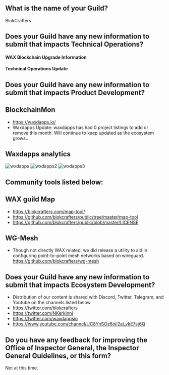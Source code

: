 ## What is the name of your Guild?

BlokCrafters

## Does your Guild have any new information to submit that impacts Technical Operations?



#### WAX Blockchain Upgrade Information



#### Technical Operations Update



## Does your Guild have any new information to submit that impacts Product Development?
## BlockchainMon
- https://waxdapps.io/
- Waxdapps Update: waxdapps has had 0 project listings to add or remove this month. Will continue to keep updated as the ecosystem grows..

 
## Waxdapps analytics  
![wxdapps](https://github.com/blokcrafters/waxguilds/assets/66744057/776bff51-ceaa-46ac-baf7-9bd82b8373c5)
![wxdapps2](https://github.com/blokcrafters/waxguilds/assets/66744057/36722e15-1a30-429e-a6fa-b4462ab08ea7)
![wxdapps3](https://github.com/blokcrafters/waxguilds/assets/66744057/4b460160-5e19-45f8-bf4d-e91696ff7fee)




 

## Community tools listed below:

## WAX guild Map
+ https://blokcrafters.com/map-tool/
+ https://github.com/blokcrafters/public/tree/master/map-tool
+ https://github.com/blokcrafters/public/blob/master/LICENSE

## WG-Mesh
+ Though not directly WAX related, we did release a utility to aid in configuring point-to-point mesh networks based on wireguard.
https://github.com/blokcrafters/wg-mesh

## Does your Guild have any new information to submit that impacts Ecosystem Development?

+ Distribution of our content is shared with Discord, Twitter, Telegram, and Youtube on the channels listed below
+ https://twitter.com/blokcrafters
+ https://twitter.com/NKerkinni
+ https://twitter.com/waxdappsio
+ https://www.youtube.com/channel/UC8YnSOz6ojI2al_vkE7st6Q



## Do you have any feedback for improving the Office of Inspector General, the Inspector General Guidelines, or this form?

Not at this time.
